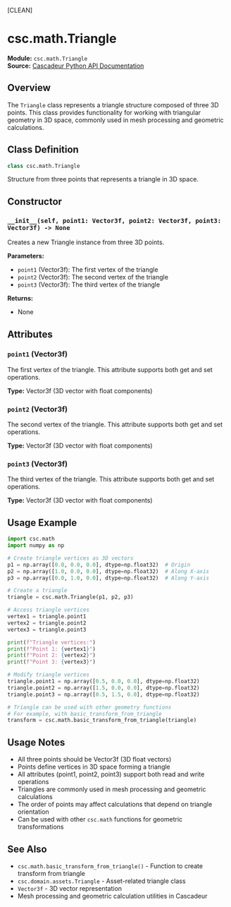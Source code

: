 [CLEAN]

# csc.math.Triangle

**Module:** `csc.math.Triangle`  
**Source:** [Cascadeur Python API Documentation](https://cascadeur.com/python-api/_generate/csc.math.Triangle.html)

## Overview

The `Triangle` class represents a triangle structure composed of three 3D points. This class provides functionality for working with triangular geometry in 3D space, commonly used in mesh processing and geometric calculations.

## Class Definition

```python
class csc.math.Triangle
```

Structure from three points that represents a triangle in 3D space.

## Constructor

### `__init__(self, point1: Vector3f, point2: Vector3f, point3: Vector3f) -> None`

Creates a new Triangle instance from three 3D points.

**Parameters:**
- `point1` (Vector3f): The first vertex of the triangle
- `point2` (Vector3f): The second vertex of the triangle  
- `point3` (Vector3f): The third vertex of the triangle

**Returns:**
- None

## Attributes

### `point1` (Vector3f)

The first vertex of the triangle. This attribute supports both get and set operations.

**Type:** Vector3f (3D vector with float components)

### `point2` (Vector3f)

The second vertex of the triangle. This attribute supports both get and set operations.

**Type:** Vector3f (3D vector with float components)

### `point3` (Vector3f)

The third vertex of the triangle. This attribute supports both get and set operations.

**Type:** Vector3f (3D vector with float components)

## Usage Example

```python
import csc.math
import numpy as np

# Create triangle vertices as 3D vectors
p1 = np.array([0.0, 0.0, 0.0], dtype=np.float32)  # Origin
p2 = np.array([1.0, 0.0, 0.0], dtype=np.float32)  # Along X-axis
p3 = np.array([0.0, 1.0, 0.0], dtype=np.float32)  # Along Y-axis

# Create a triangle
triangle = csc.math.Triangle(p1, p2, p3)

# Access triangle vertices
vertex1 = triangle.point1
vertex2 = triangle.point2
vertex3 = triangle.point3

print(f"Triangle vertices:")
print(f"Point 1: {vertex1}")
print(f"Point 2: {vertex2}")
print(f"Point 3: {vertex3}")

# Modify triangle vertices
triangle.point1 = np.array([0.5, 0.0, 0.0], dtype=np.float32)
triangle.point2 = np.array([1.5, 0.0, 0.0], dtype=np.float32)
triangle.point3 = np.array([0.5, 1.5, 0.0], dtype=np.float32)

# Triangle can be used with other geometry functions
# For example, with basic_transform_from_triangle
transform = csc.math.basic_transform_from_triangle(triangle)
```

## Usage Notes

- All three points should be Vector3f (3D float vectors) 
- Points define vertices in 3D space forming a triangle
- All attributes (point1, point2, point3) support both read and write operations
- Triangles are commonly used in mesh processing and geometric calculations
- The order of points may affect calculations that depend on triangle orientation
- Can be used with other `csc.math` functions for geometric transformations

## See Also

- `csc.math.basic_transform_from_triangle()` - Function to create transform from triangle
- `csc.domain.assets.Triangle` - Asset-related triangle class
- `Vector3f` - 3D vector representation
- Mesh processing and geometric calculation utilities in Cascadeur